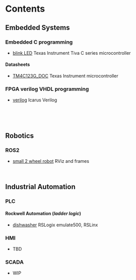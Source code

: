# Contents

## Embedded Systems

### Embedded C programming

* [blink LED](Tiva%20C%20series) Texas Instrument Tiva C series microcontroller
<!-- * [Calculator](PlatformIO/Projects/Calculator/) VScode extension PlatformIO -->

#### Datasheets

* [TM4C123G_DOC](Datasheets/TM4C123G_DOC) Texas Instrument microcontroller

### FPGA verilog VHDL programming

* [verilog](VERILOG) Icarus Verilog

&nbsp;

&nbsp;

## Robotics

### ROS2

* [small 2 wheel robot](Robotics/ROS2/ROS_test/) RViz and frames

&nbsp;

## Industrial Automation

### PLC

#### Rockwell Automation (*ladder logic*)

* [dishwasher](PLC_project/dishwash/) RSLogix emulate500, RSLinx

### HMI

* TBD

### SCADA

* WIP
